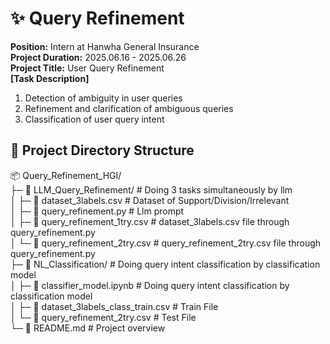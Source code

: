 # ✨ Query Refinement
**Position:** Intern at Hanwha General Insurance  
**Project Duration:** 2025.06.16 - 2025.06.26  
**Project Title:** User Query Refinement  
**[Task Description]**  
1. Detection of ambiguity in user queries  
2. Refinement and clarification of ambiguous queries  
3. Classification of user query intent  

## 📂 Project Directory Structure
📦 Query_Refinement_HGI/  
├─ 📂 LLM_Query_Refinement/                     # Doing 3 tasks simultaneously by llm  
│ ├─ 📜 dataset_3labels.csv                    # Dataset of Support/Division/Irrelevant  
│ ├─ 📜 query_refinement.py                    # Llm prompt  
│ ├─ 📜 query_refinement_1try.csv              # dataset_3labels.csv file through query_refinement.py  
│ └─ 📜 query_refinement_2try.csv             # query_refinement_2try.csv file through query_refinement.py   
├─ 📂 NL_Classification/                        # Doing query intent classification by classification model  
│ ├─ 📜 classifier_model.ipynb                 # Doing query intent classification by classification model  
│ ├─ 📜 dataset_3labels_class_train.csv        # Train File  
│ └─ 📜 query_refinement_2try.csv             # Test File  
└─ 📜 README.md                                # Project overview  
